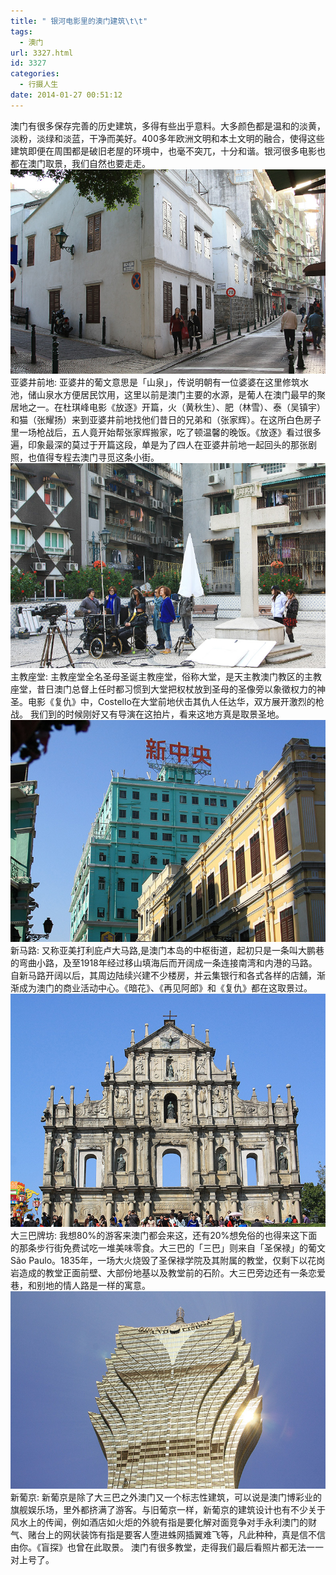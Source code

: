 ```yaml
---
title: " 银河电影里的澳门建筑\t\t"
tags:
  - 澳门
url: 3327.html
id: 3327
categories:
  - 行摄人生
date: 2014-01-27 00:51:12
---
```


澳门有很多保存完善的历史建筑，多得有些出乎意料。大多颜色都是温和的淡黄，淡粉，淡绿和淡蓝，干净而美好。400多年欧洲文明和本土文明的融合，使得这些建筑即便在周围都是破旧老屋的环境中，也毫不突兀，十分和谐。银河很多电影也都在澳门取景，我们自然也要走走。 ![亚婆井前地](../../images//2014/01/aomen_11.jpg) 亚婆井前地: 亚婆井的葡文意思是「山泉」，传说明朝有一位婆婆在这里修筑水池，储山泉水方便居民饮用，这里以前是澳门主要的水源，是葡人在澳门最早的聚居地之一。在杜琪峰电影《放逐》开篇，火（黄秋生）、肥（林雪）、泰（吴镇宇）和猫（张耀扬）来到亚婆井前地找他们昔日的兄弟和（张家辉）。在这所白色房子里一场枪战后，五人竟开始帮张家辉搬家，吃了顿温馨的晚饭。《放逐》看过很多遍，印象最深的莫过于开篇这段，单是为了四人在亚婆井前地一起回头的那张剧照，也值得专程去澳门寻觅这条小街。 ![主教座堂](../../images//2014/01/aomen_21.jpg) 主教座堂: 主教座堂全名圣母圣诞主教座堂，俗称大堂，是天主教澳门教区的主教座堂，昔日澳门总督上任时都习惯到大堂把权杖放到圣母的圣像旁以象徵权力的神圣。电影《复仇》中，Costello在大堂前地伏击其仇人任达华，双方展开激烈的枪战。 我们到的时候刚好又有导演在这拍片，看来这地方真是取景圣地。 ![新马路](../../images//2014/01/aomen_31.jpg) 新马路: 又称亚美打利庇卢大马路,是澳门本岛的中枢街道，起初只是一条叫大鹏巷的弯曲小路，及至1918年经过移山填海后而开阔成一条连接南湾和内港的马路。自新马路开阔以后，其周边陆续兴建不少楼房，并云集银行和各式各样的店舖，渐渐成为澳门的商业活动中心。《暗花》、《再见阿郎》和《复仇》都在这取景过。 ![大三巴牌坊](../../images//2014/01/aomen_41.jpg) 大三巴牌坊: 我想80%的游客来澳门都会来这，还有20%想免俗的也得来这下面的那条步行街免费试吃一堆美味零食。大三巴的「三巴」则来自「圣保禄」的葡文São Paulo。1835年，一场大火烧毁了圣保禄学院及其附属的教堂，仅剩下以花岗岩造成的教堂正面前壁、大部份地基以及教堂前的石阶。大三巴旁边还有一条恋爱巷，和别地的情人路是一样的寓意。 ![新葡京](../../images//2014/01/aomen_51.jpg) 新葡京: 新葡京是除了大三巴之外澳门又一个标志性建筑，可以说是澳门博彩业的旗舰娱乐场，里外都挤满了游客。与旧葡京一样，新葡京的建筑设计也有不少关于风水上的传闻，例如酒店如火炬的外貌有指是要化解对面竞争对手永利澳门的财气、赌台上的网状装饰有指是要客人堕进蛛网插翼难飞等，凡此种种，真是信不信由你。《盲探》也曾在此取景。 澳门有很多教堂，走得我们最后看照片都无法一一对上号了。